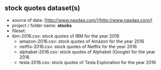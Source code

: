 
## stock quotes dataset(s)

* source of data: [http://www.nasdaq.com/](http://www.nasdaq.com/)
* project / folder name: **stocks**
* fileset: 
* ibm-2016.csv: stock quotes of IBM for the year 2016
  * amazon-2016.csv: stock quotes of Amazon for the year 2016
  * netflix-2016.csv: stock quotes of Netflix for the year 2016
  * alphabet-2016.csv: stock quotes of Alphabet (Google) for the year 2016
  * tesla-2016.csv: stock quotes of Tesla Exploration for the year 2016


